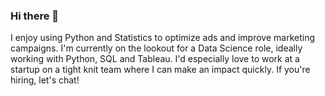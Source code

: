 ### Hi there 👋

I enjoy using Python and Statistics to optimize ads and improve marketing campaigns.
I'm currently on the lookout for a Data Science role, ideally working with Python, SQL and Tableau. 
I'd especially love to work at a startup on a tight knit team where I can make an impact quickly. 
If you're hiring, let's chat!

<!--
**akshayysinngh/akshayysinngh** is a ✨ _special_ ✨ repository because its `README.md` (this file) appears on your GitHub profile.

Here are some ideas to get you started:

- 🔭 I’m currently working on ...
- 🌱 I’m currently learning ...
- 👯 I’m looking to collaborate on ...
- 🤔 I’m looking for help with ...
- 💬 Ask me about ...
- 📫 How to reach me: ...
- 😄 Pronouns: ...
- ⚡ Fun fact: ...
-->
